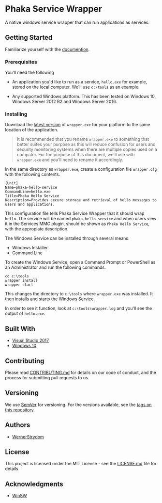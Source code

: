 # Phaka Service Wrapper

A native windows service wrapper that can run applications as services.

## Getting Started

Familiarize yourself with the [documention](docs/index.md).  

### Prerequisites

You'll need the following

- An application you'd like to run as a service, `hello.exe` for example, stored on the local computer. We'll use `c:\tools` as an example.

- Any supported Windows platform. This has been tested on Windows 10, Windows Server 2012 R2 and Windows Server 2016.

### Installing

Download the [latest version](https://github.com/Phaka/Windows-Service-Wrapper/releases) of `wrapper.exe` for your platform to the same location of the application. 

> It is recommended that you rename `wrapper.exe` to something that better suites your purpose as this will reduce confusion for users and security monitoring systems when there are multiple copies used on a computer. For the purpose of this document, we'll use with `wrapper.exe` and you'll need to rename it accordingly.  

In the same directory as `wrapper.exe`, create a configuration file `wrapper.cfg` with the following contents. 

```
[Unit]
Name=phaka-hello-service
CommandLine=hello.exe
Title=Phaka Hello Service
Description=Provides secure storage and retrieval of hello messages to users and applications.
``` 

This configuration file tells Phaka Service Wrapper that it should wrap `hello`. The service will be named `phaka-hello-service` and when users view it in the Services MMC plugin, should be shown as `Phaka Hello Service`, with the appropiate description.  
 
The Windows Service can be installed through several means:

- Windows Installer
- Command Line

To create the Windows Service, open a Command Prompt or PowerShell as an Administrator and run the following commands.

```
cd c:\tools
wrapper install
wrapper start
```

This changes the directory to `c:\tools` where `wrapper.exe` was installed. It then installs and starts the Windows Service. 

In order to see it function, look at `c:\tools\wrapper.log` and you'll see the output of `hello.exe`.

## Built With

* [Visual Studio 2017](https://www.visualstudio.com/downloads/)
* [Windows 10](https://www.microsoft.com/en-us/software-download/windows10) 

## Contributing

Please read [CONTRIBUTING.md](CONTRIBUTING.md) for details on our code of conduct, and the process for submitting pull requests to us.

## Versioning

We use [SemVer](http://semver.org/) for versioning. For the versions available, see the [tags on this repository](https://github.com/Phaka/Windows-Service-Wrapper/tags). 

## Authors

* [WernerStrydom](https://github.com/WernerStrydom) 

## License

This project is licensed under the MIT License - see the [LICENSE.md](LICENSE.md) file for details

## Acknowledgments

* [WinSW](https://github.com/kohsuke/winsw/)
